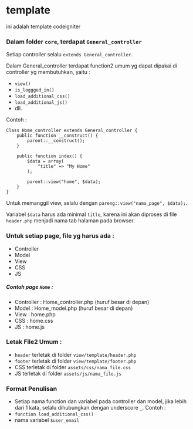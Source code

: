 # template

ini adalah template codeigniter


### Dalam folder `core`, terdapat `General_controller`
Setiap controller selalu `extends General_controller`.

Dalam General_controller terdapat function2 umum yg dapat dipakai di controller yg membutuhkan, yaitu : 
- `view()`
- `is_loggged_in()`
- `load_additional_css()`
- `load_additional_js()`
- dll.

Contoh :
```
Class Home_controller extends General_controller {
	public function __construct() {
		parent::__construct();
	}
	
	public function index() {
		$data = array(
			"title" => "My Home"
		);
		
		parent::view("home", $data);
	}
}
```
Untuk memanggil view, selalu dengan `pareng::view("nama_page", $data);`.

Variabel `$data` harus ada minimal `title`, karena ini akan diproses di file `header.php` menjadi nama tab halaman pada browser.

### Untuk setiap page, file yg harus ada :
- Controller
- Model
- View
- CSS
- JS

##### Contoh page `Home` :
- Controller : Home_controller.php (huruf besar di depan)
- Model : Home_model.php (huruf besar di depan)
- View : home.php
- CSS : home.css
- JS : home.js


### Letak File2 Umum :
- `header` terletak di folder `view/template/header.php`
- `footer` terletak di folder `view/template/footer.php`
- CSS terletak di folder `assets/css/nama_file.css`
- JS terletak di folder `assets/js/nama_file.js`


### Format Penulisan
- Setiap nama function dan variabel pada controller dan model, jika lebih dari 1 kata, selalu dihubungkan dengan underscore `_`. Contoh :
- `function load_additional_css()`
- nama variabel `$user_email`
